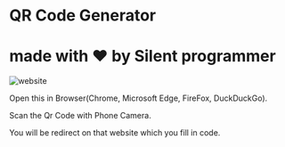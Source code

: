 # QR Code Generator

# made with ❤️ by Silent programmer
<img src = "https://github.com/Tanmay-Tiwaricyber/Qr-code-Generator/my website .png" alt=website qrcode> </img>


Open this in Browser(Chrome, Microsoft Edge, FireFox, DuckDuckGo).

Scan the Qr Code with Phone Camera.

You will be redirect on that website which you fill in code.

